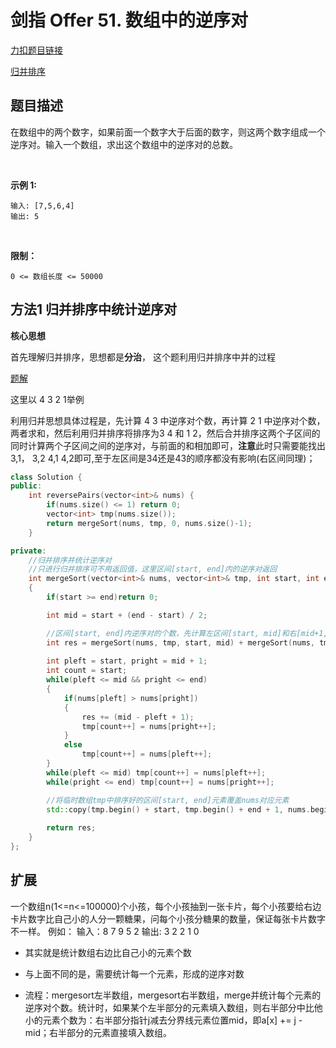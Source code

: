 <p id="数组中的逆序对"></p>

# 剑指 Offer 51. 数组中的逆序对

[力扣题目链接](https://leetcode-cn.com/problems/shu-zu-zhong-de-ni-xu-dui-lcof/)          

[归并排序]()

## 题目描述  

在数组中的两个数字，如果前面一个数字大于后面的数字，则这两个数字组成一个逆序对。输入一个数组，求出这个数组中的逆序对的总数。

 

**示例 1:**

    输入: [7,5,6,4]
    输出: 5
 

**限制：**

    0 <= 数组长度 <= 50000


## 方法1 归并排序中统计逆序对  

**核心思想**  

首先理解归并排序，思想都是**分治**， 这个题利用归并排序中并的过程   

[题解](https://leetcode-cn.com/problems/shu-zu-zhong-de-ni-xu-dui-lcof/solution/jian-zhi-offer-51-shu-zu-zhong-de-ni-xu-pvn2h/)  

这里以 4 3 2 1举例  

利用归并思想具体过程是，先计算 4 3 中逆序对个数，再计算 2 1 中逆序对个数，两者求和，然后利用归并排序将排序为3 4 和 1 2，然后合并排序这两个子区间的同时计算两个子区间之间的逆序对，与前面的和相加即可，**注意**此时只需要能找出3,1， 3,2  4,1  4,2即可,至于左区间是34还是43的顺序都没有影响(右区间同理)；  



```cpp
class Solution {
public:
    int reversePairs(vector<int>& nums) {
        if(nums.size() <= 1) return 0;
        vector<int> tmp(nums.size());
        return mergeSort(nums, tmp, 0, nums.size()-1);
    }

private:
    //归并排序并统计逆序对
    //只进行归并排序可不用返回值，这里区间[start, end]内的逆序对返回
    int mergeSort(vector<int>& nums, vector<int>& tmp, int start, int end)
    {
        if(start >= end)return 0;

        int mid = start + (end - start) / 2;

        //区间[start, end]内逆序对的个数，先计算左区间[start, mid]和右[mid+1, end]内的逆序对的和，再将左右区间分别排序好并计算左区间相对于右区间的逆序对即可
        int res = mergeSort(nums, tmp, start, mid) + mergeSort(nums, tmp, mid + 1, end);
 
        int pleft = start, pright = mid + 1;
        int count = start;
        while(pleft <= mid && pright <= end)
        {
            if(nums[pleft] > nums[pright])
            {
                res += (mid - pleft + 1);
                tmp[count++] = nums[pright++];
            }
            else
                tmp[count++] = nums[pleft++];
        }
        while(pleft <= mid) tmp[count++] = nums[pleft++];
        while(pright <= end) tmp[count++] = nums[pright++];

        //将临时数组tmp中排序好的区间[start, end]元素覆盖nums对应元素
        std::copy(tmp.begin() + start, tmp.begin() + end + 1, nums.begin() + start);
        
        return res;
    }
};
```



## 扩展  

一个数组n(1<=n<=100000)个小孩，每个小孩抽到一张卡片，每个小孩要给右边卡片数字比自己小的人分一颗糖果，问每个小孩分糖果的数量，保证每张卡片数字不一样。
例如：
输入：8 7 9 5 2
输出: 3 2 2 1 0

* 其实就是统计数组右边比自己小的元素个数  

* 与上面不同的是，需要统计每一个元素，形成的逆序对数  

* 流程：mergesort左半数组，mergesort右半数组，merge并统计每个元素的逆序对个数。统计时，如果某个左半部分的元素填入数组，则右半部分中比他小的元素个数为：右半部分指针j减去分界线元素位置mid，即a[x] += j - mid；右半部分的元素直接填入数组。

